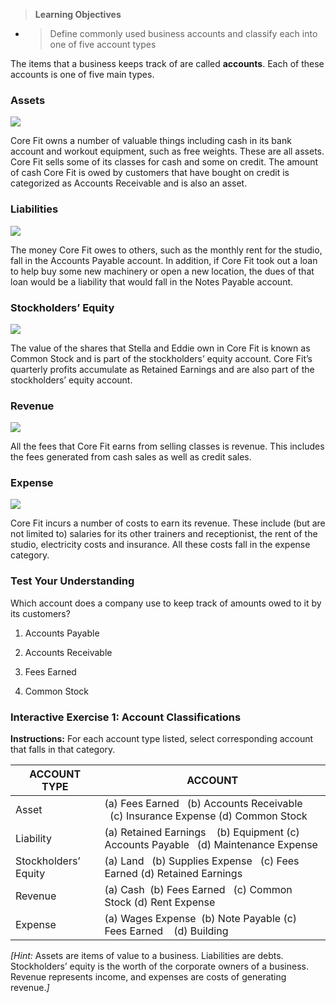 > **Learning Objectives**

  - > Define commonly used business accounts and classify each into one of five account types

The items that a business keeps track of are called **accounts**. Each of these accounts is one of five main types.

### Assets

![](./Chapter_1_Introduction_to_business_and_accounting_concepts/media/02_Accounts/image1.png)

Core Fit owns a number of valuable things including cash in its bank account and workout equipment, such as free weights. These are all assets. Core Fit sells some of its classes for cash and some on credit. The amount of cash Core Fit is owed by customers that have bought on credit is categorized as Accounts Receivable and is also an asset.

### Liabilities

![](./Chapter_1_Introduction_to_business_and_accounting_concepts/media/02_Accounts/image2.png)

The money Core Fit owes to others, such as the monthly rent for the studio, fall in the Accounts Payable account. In addition, if Core Fit took out a loan to help buy some new machinery or open a new location, the dues of that loan would be a liability that would fall in the Notes Payable account.

### Stockholders’ Equity

![](./Chapter_1_Introduction_to_business_and_accounting_concepts/media/02_Accounts/image3.png)

The value of the shares that Stella and Eddie own in Core Fit is known as Common Stock and is part of the stockholders’ equity account. Core Fit’s quarterly profits accumulate as Retained Earnings and are also part of the stockholders’ equity account.

### Revenue

![](./Chapter_1_Introduction_to_business_and_accounting_concepts/media/02_Accounts/image4.png)

All the fees that Core Fit earns from selling classes is revenue. This includes the fees generated from cash sales as well as credit sales.

### Expense

![](./Chapter_1_Introduction_to_business_and_accounting_concepts/media/02_Accounts/image5.png)

Core Fit incurs a number of costs to earn its revenue. These include (but are not limited to) salaries for its other trainers and receptionist, the rent of the studio, electricity costs and insurance. All these costs fall in the expense category.

### Test Your Understanding 

Which account does a company use to keep track of amounts owed to it by its customers?

1.  Accounts Payable

2.  Accounts Receivable

3.  Fees Earned

4.  Common Stock

### Interactive Exercise 1: Account Classifications

**Instructions:** For each account type listed, select corresponding account that falls in that category.

<table>
<thead>
<tr class="header">
<th>ACCOUNT TYPE</th>
<th>ACCOUNT</th>
</tr>
</thead>
<tbody>
<tr class="odd">
<td>Asset</td>
<td>(a) Fees Earned   (b) Accounts Receivable   (c) Insurance Expense (d) Common Stock</td>
</tr>
<tr class="even">
<td>Liability</td>
<td>(a) Retained Earnings    (b) Equipment (c) Accounts Payable   (d) Maintenance Expense</td>
</tr>
<tr class="odd">
<td>Stockholders’ Equity</td>
<td>(a) Land   (b) Supplies Expense   (c) Fees Earned (d) Retained Earnings</td>
</tr>
<tr class="even">
<td>Revenue</td>
<td>(a) Cash  (b) Fees Earned   (c) Common Stock (d) Rent Expense</td>
</tr>
<tr class="odd">
<td>Expense</td>
<td>(a) Wages Expense  (b) Note Payable (c) Fees Earned    (d) Building</td>
</tr>
</tbody>
</table>

*\[Hint:* Assets are items of value to a business. Liabilities are debts. Stockholders’ equity is the worth of the corporate owners of a business. Revenue represents income, and expenses are costs of generating revenue.*\]*
